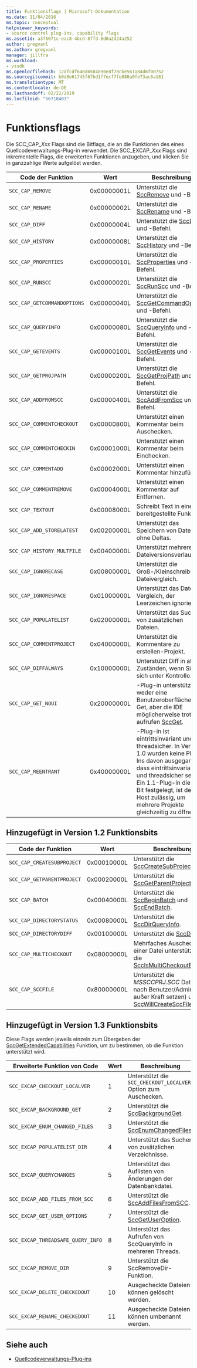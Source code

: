 ```yaml
---
title: Funktionsflags | Microsoft-Dokumentation
ms.date: 11/04/2016
ms.topic: conceptual
helpviewer_keywords:
- source control plug-ins, capability flags
ms.assetid: a3f6071c-eac8-4bcd-8ffd-8d0a2d24a252
author: gregvanl
ms.author: gregvanl
manager: jillfra
ms.workload:
- vssdk
ms.openlocfilehash: 12dfcdf646d6584890e8f78cbe561a84d6f00752
ms.sourcegitcommit: b0d8e61745f67bd1f7ecf7fe080a0fe73ac6a181
ms.translationtype: MT
ms.contentlocale: de-DE
ms.lasthandoff: 02/22/2019
ms.locfileid: "56718403"
---
```

# <a name="capability-flags"></a>Funktionsflags
Die SCC_CAP_*Xxx* Flags sind die Bitflags, die an die Funktionen des eines Quellcodeverwaltungs-Plug-in verwendet. Die SCC_EXCAP_*Xxx* Flags sind inkrementelle Flags, die erweiterten Funktionen anzugeben, und klicken Sie in ganzzahlige Werte aufgelöst werden.

|Code der Funktion|Wert|Beschreibung|
|---------------------|-----------|-----------------|
|`SCC_CAP_REMOVE`|0x00000001L|Unterstützt die [SccRemove](../extensibility/sccremove-function.md) und -Befehl.|
|`SCC_CAP_RENAME`|0x00000002L|Unterstützt die [SccRename](../extensibility/sccrename-function.md) und -Befehl.|
|`SCC_CAP_DIFF`|0x00000004L|Unterstützt die [SccDiff](../extensibility/sccdiff-function.md) und -Befehl.|
|`SCC_CAP_HISTORY`|0x00000008L|Unterstützt die [SccHistory](../extensibility/scchistory-function.md) und -Befehl.|
|`SCC_CAP_PROPERTIES`|0x00000010L|Unterstützt die [SccProperties](../extensibility/sccproperties-function.md) und -Befehl.|
|`SCC_CAP_RUNSCC`|0x00000020L|Unterstützt die [SccRunScc](../extensibility/sccrunscc-function.md) und -Befehl.|
|`SCC_CAP_GETCOMMANDOPTIONS`|0x00000040L|Unterstützt die [SccGetCommandOptions](../extensibility/sccgetcommandoptions-function.md) und -Befehl.|
|`SCC_CAP_QUERYINFO`|0x00000080L|Unterstützt die [SccQueryInfo](../extensibility/sccqueryinfo-function.md) und -Befehl.|
|`SCC_CAP_GETEVENTS`|0x00000100L|Unterstützt die [SccGetEvents](../extensibility/sccgetevents-function.md) und -Befehl.|
|`SCC_CAP_GETPROJPATH`|0x00000200L|Unterstützt die [SccGetProjPath](../extensibility/sccgetprojpath-function.md) und -Befehl.|
|`SCC_CAP_ADDFROMSCC`|0x00000400L|Unterstützt die [SccAddFromScc](../extensibility/sccaddfromscc-function.md) und -Befehl.|
|`SCC_CAP_COMMENTCHECKOUT`|0x00000800L|Unterstützt einen Kommentar beim Auschecken.|
|`SCC_CAP_COMMENTCHECKIN`|0x00001000L|Unterstützt einen Kommentar beim Einchecken.|
|`SCC_CAP_COMMENTADD`|0x00002000L|Unterstützt einen Kommentar hinzufügen.|
|`SCC_CAP_COMMENTREMOVE`|0x00004000L|Unterstützt einen Kommentar auf Entfernen.|
|`SCC_CAP_TEXTOUT`|0x00008000L|Schreibt Text in einer IDE bereitgestellte Funktion.|
|`SCC_CAP_ADD_STORELATEST`|0x00200000L|Unterstützt das Speichern von Dateien ohne Deltas.|
|`SCC_CAP_HISTORY_MULTFILE`|0x00400000L|Unterstützt mehrere Dateiversionsverlauf.|
|`SCC_CAP_IGNORECASE`|0x00800000L|Unterstützt die Groß-/Kleinschreibung Dateivergleich.|
|`SCC_CAP_IGNORESPACE`|0x01000000L|Unterstützt das Datei-Vergleich, der Leerzeichen ignoriert.|
|`SCC_CAP_POPULATELIST`|0x02000000L|Unterstützt das Suchen von zusätzlichen Dateien.|
|`SCC_CAP_COMMENTPROJECT`|0x04000000L|Unterstützt die Kommentare zu erstellen-Projekt.|
|`SCC_CAP_DIFFALWAYS`|0x10000000L|Unterstützt Diff in allen Zuständen, wenn Sie sich unter Kontrolle.|
|`SCC_CAP_GET_NOUI`|0x20000000L|-Plug-in unterstützt weder eine Benutzeroberfläche für Get, aber die IDE möglicherweise trotzdem aufrufen [SccGet](../extensibility/sccget-function.md).|
|`SCC_CAP_REENTRANT`|0x40000000L|-Plug-in ist eintrittsinvariant und threadsicher. In Version 1.0 wurden keine Plug-Ins davon ausgegangen, dass eintrittsinvariant und threadsicher sein. Ein 1.1-Plug-in dieses Bit festgelegt, ist der Host zulässig, um mehrere Projekte gleichzeitig zu öffnen.|

## <a name="capability-bits-added-in-version-12"></a>Hinzugefügt in Version 1.2 Funktionsbits

|Code der Funktion|Wert|Beschreibung|
|---------------------|-----------|-----------------|
|`SCC_CAP_CREATESUBPROJECT`|0x00010000L|Unterstützt die [SccCreateSubProject](../extensibility/scccreatesubproject-function.md).|
|`SCC_CAP_GETPARENTPROJECT`|0x00020000L|Unterstützt die [SccGetParentProjectPath](../extensibility/sccgetparentprojectpath-function.md).|
|`SCC_CAP_BATCH`|0x00040000L|Unterstützt die [SccBeginBatch](../extensibility/sccbeginbatch-function.md) und [SccEndBatch](../extensibility/sccendbatch-function.md).|
|`SCC_CAP_DIRECTORYSTATUS`|0x00080000L|Unterstützt die [SccDirQueryInfo](../extensibility/sccdirqueryinfo-function.md).|
|`SCC_CAP_DIRECTORYDIFF`|0x00100000L|Unterstützt die [SccDirDiff](../extensibility/sccdirdiff-function.md).|
|`SCC_CAP_MULTICHECKOUT`|0x08000000L|Mehrfaches Auschecken einer Datei unterstützt und die [SccIsMultiCheckoutEnabled](../extensibility/sccismulticheckoutenabled-function.md).|
|`SCC_CAP_SCCFILE`|0x80000000L|Unterstützt die *MSSCCPRJ.SCC* Datei (je nach Benutzer/Administrator außer Kraft setzen) und die [SccWillCreateSccFile](../extensibility/sccwillcreatesccfile-function.md).|

## <a name="capability-bits-added-in-version-13"></a>Hinzugefügt in Version 1.3 Funktionsbits
 Diese Flags werden jeweils einzeln zum Übergeben der [SccGetExtendedCapabilities](../extensibility/sccgetextendedcapabilities-function.md) Funktion, um zu bestimmen, ob die Funktion unterstützt wird.

|Erweiterte Funktion von Code|Wert|Beschreibung|
|------------------------------|-----------|-----------------|
|`SCC_EXCAP_CHECKOUT_LOCALVER`|1|Unterstützt die `SCC_CHECKOUT_LOCALVER` Option zum Auschecken.|
|`SCC_EXCAP_BACKGROUND_GET`|2|Unterstützt die [SccBackgroundGet](../extensibility/sccbackgroundget-function.md).|
|`SCC_EXCAP_ENUM_CHANGED_FILES`|3|Unterstützt die [SccEnumChangedFiles](../extensibility/sccenumchangedfiles-function.md).|
|`SCC_EXCAP_POPULATELIST_DIR`|4|Unterstützt das Suchen von zusätzlichen Verzeichnisse.|
|`SCC_EXCAP_QUERYCHANGES`|5|Unterstützt das Auflisten von Änderungen der Datenbankdatei.|
|`SCC_EXCAP_ADD_FILES_FROM_SCC`|6|Unterstützt die [SccAddFilesFromSCC](../extensibility/sccaddfilesfromscc-function.md).|
|`SCC_EXCAP_GET_USER_OPTIONS`|7|Unterstützt die [SccGetUserOption](../extensibility/sccgetuseroption-function.md).|
|`SCC_EXCAP_THREADSAFE_QUERY_INFO`|8|Unterstützt das Aufrufen von SccQueryInfo in mehreren Threads.|
|`SCC_EXCAP_REMOVE_DIR`|9|Unterstützt die SccRemoveDir-Funktion.|
|`SCC_EXCAP_DELETE_CHECKEDOUT`|10|Ausgecheckte Dateien können gelöscht werden.|
|`SCC_EXCAP_RENAME_CHECKEDOUT`|11|Ausgecheckte Dateien können umbenannt werden.|

## <a name="see-also"></a>Siehe auch
- [Quellcodeverwaltungs-Plug-ins](../extensibility/source-control-plug-ins.md)